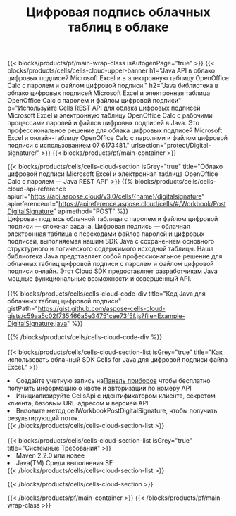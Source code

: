 ﻿---
title:  Цифровая подпись облачных таблиц в облаке
description:  Облачные API и SDK для Microsoft Excel и цифровой подписи OpenOffice Calc. Цифровая подпись электронных таблиц от облака Cells API. SDK поддерживает различные языки разработки. К ним относятся Android, C#, Go, Java, NodeJS, Perl, PHP, Python, Ruby и Swift.
---
{{< blocks/products/pf/main-wrap-class isAutogenPage="true" >}}
{{< blocks/products/cells/cells-cloud-upper-banner h1="Java API в облако цифровых подписей Microsoft Excel и в электронную таблицу OpenOffice Calc с паролем и файлом цифровой подписи." h2="Java библиотека в облако цифровых подписей Microsoft Excel и электронная таблица OpenOffice Calc с паролем и файлом цифровой подписи" p="Используйте Cells REST API для облака цифровых подписей Microsoft Excel и электронную таблицу OpenOffice Calc с рабочими процессами паролей и файлов цифровых подписей в Java. Это профессиональное решение для облака цифровых подписей Microsoft Excel и онлайн-таблицу OpenOffice Calc с паролями и файлом цифровой подписи с использованием 07 6173481." urlsection="protect/Digital-signature/" >}}
{{< blocks/products/pf/main-container >}}

{{< blocks/products/cells/cells-cloud-section isGrey="true" title="Облако цифровой подписи Microsoft Excel и электронная таблица OpenOffice Calc с паролем — Java REST API" >}}
{{% blocks/products/cells/cells-cloud-api-reference apiurl="https://api.aspose.cloud/v3.0/cells/{name}/digitalsignature" apireferenceurl="https://apireference.aspose.cloud/cells/#/Workbook/PostDigitalSignature" apimethod="POST" %}}
<br/>
Цифровая подпись облачной таблицы с паролем и файлом цифровой подписи — сложная задача. Цифровая подпись — облачная электронная таблица с переходами файлов паролей и цифровых подписей, выполняемая нашим SDK Java с сохранением основного структурного и логического содержимого исходной таблицы. Наша библиотека Java представляет собой профессиональное решение для облачных таблиц цифровой подписи с паролем и файлом цифровой подписи онлайн. Этот Cloud SDK предоставляет разработчикам Java мощные функциональные возможности и совершенный API.
<br/>
<br/>
{{% blocks/products/cells/cells-cloud-code-div title="Код Java для облачных таблиц цифровой подписи" gistPath="https://gist.github.com/aspose-cells-cloud-gists/c59aa5c02f735466a5e34751cee73f5f.js?file=Example-DigitalSignature.java" %}}
  
{{% /blocks/products/cells/cells-cloud-code-div %}}
<br/>
<br/>
{{< blocks/products/cells/cells-cloud-section-list isGrey="true" title="Как использовать облачный SDK Cells for Java для цифровой подписи файла Excel." >}}
<li> Создайте учетную запись на<a href="https://dashboard.aspose.cloud/">Панель приборов</a> чтобы бесплатно получить информацию о квоте и авторизации по номеру API</li>
<li>Инициализируйте CellsApi с идентификатором клиента, секретом клиента, базовым URL-адресом и версией API.</li>
<li>Вызовите метод cellWorkbookPostDigitalSignature, чтобы получить результирующий поток.</li>
{{< /blocks/products/cells/cells-cloud-section-list >}}
<br/>
<br/>
{{< blocks/products/cells/cells-cloud-section-list isGrey="true" title="Системные Требования" >}}
<li>Maven 2.2.0 или новее</li>
<li>Java(TM) Среда выполнения SE</li>
{{< /blocks/products/cells/cells-cloud-section-list >}}

{{< /blocks/products/cells/cells-cloud-section >}}

{{< /blocks/products/pf/main-container >}}
{{< /blocks/products/pf/main-wrap-class >}}
